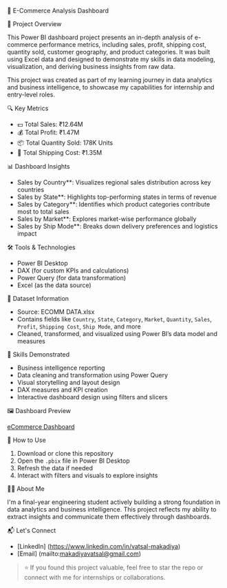 🛒 E-Commerce Analysis Dashboard

📌 Project Overview

This Power BI dashboard project presents an in-depth analysis of e-commerce performance metrics, including sales, profit, shipping cost, quantity sold, customer geography, and product categories. It was built using Excel data and designed to demonstrate my skills in data modeling, visualization, and deriving business insights from raw data.

This project was created as part of my learning journey in data analytics and business intelligence, to showcase my capabilities for internship and entry-level roles.



🔍 Key Metrics

- 💵 Total Sales: ₹12.64M  
- 💰 Total Profit: ₹1.47M  
- 📦 Total Quantity Sold: 178K Units  
- 🚚 Total Shipping Cost: ₹1.35M  



📊 Dashboard Insights

- Sales by Country**: Visualizes regional sales distribution across key countries
- Sales by State**: Highlights top-performing states in terms of revenue
- Sales by Category**: Identifies which product categories contribute most to total sales
- Sales by Market**: Explores market-wise performance globally
- Sales by Ship Mode**: Breaks down delivery preferences and logistics impact



🛠 Tools & Technologies

- Power BI Desktop
- DAX (for custom KPIs and calculations)
- Power Query (for data transformation)
- Excel (as the data source)



📂 Dataset Information

- Source: ECOMM DATA.xlsx  
- Contains fields like `Country`, `State`, `Category`, `Market`, `Quantity`, `Sales`, `Profit`, `Shipping Cost`, `Ship Mode`, and more  
- Cleaned, transformed, and visualized using Power BI’s data model and measures


🎯 Skills Demonstrated

- Business intelligence reporting
- Data cleaning and transformation using Power Query
- Visual storytelling and layout design
- DAX measures and KPI creation
- Interactive dashboard design using filters and slicers



🖼️ Dashboard Preview

[eCommerce Dashboard](./screenshot.png)



🚀 How to Use

1. Download or clone this repository
2. Open the `.pbix` file in Power BI Desktop
3. Refresh the data if needed
4. Interact with filters and visuals to explore insights


🙋‍♂️ About Me

I'm a final-year engineering student actively building a strong foundation in data analytics and business intelligence. This project reflects my ability to extract insights and communicate them effectively through dashboards.


📬 Let's Connect

- [LinkedIn] (https://www.linkedin.com/in/vatsal-makadiya)
- [Email] (mailto:makadiyavatsal@gmail.com)


> ⭐ If you found this project valuable, feel free to star the repo or connect with me for internships or collaborations.
